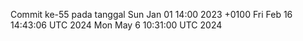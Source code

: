 Commit ke-55 pada tanggal Sun Jan 01 14:00 2023 +0100
Fri Feb 16 14:43:06 UTC 2024
Mon May  6 10:31:00 UTC 2024
